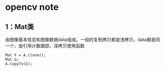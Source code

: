 

# opencv note

## 1：Mat类

由图像基本信息和图像数据data组成。一般的复制拷贝都是浅拷贝，data都是同一个，由引用计数跟踪。深拷贝使用函数

```text
Mat F = A.clone();
Mat G;
A.copyTo(G);
```







